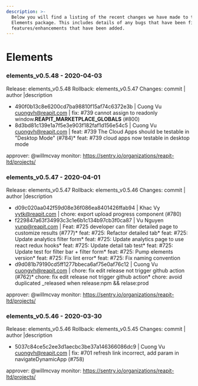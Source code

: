```yaml
---
description: >-
  Below you will find a listing of the recent changes we have made to the
  Elements package. This includes details of any bugs that have been fixed or
  features/enhancements that have been added.
---
```


# Elements
### elements_v0.5.48 - 2020-04-03
  
Release: elements_v0.5.48
Rollback: elements_v0.5.47
Changes:
commit | author |description
  
- 490f0b13c8e6200cd7ba98810f15af74c6372e3b | Cuong Vu <cuongvh@reapit.com> | fix: #739 cannot assign to readonly window.__REAPIT_MARKETPLACE_GLOBALS__ (#800)
- 8d3bd81c139e1a7f5e3e903f182faf1d156e54c5 | Cuong Vu <cuongvh@reapit.com> | feat: #739 The Cloud Apps should be testable in "Desktop Mode" (#784)* feat: #739 cloud apps now testable in desktop mode

approver: @willmcvay
monitor: https://sentry.io/organizations/reapit-ltd/projects/
    
### elements_v0.5.47 - 2020-04-01
  
Release: elements_v0.5.47
Rollback: elements_v0.5.46
Changes:
commit | author |description
  
- d09c020aa042f59d08e36f086ea8401426ffab94 | Khac Vy <vytk@reapit.com> | chore: export upload progress component (#780)
- f229847a63f34993c3c1e6b1c134b97cb3f0ca87 | Vu Nguyen <vunp@reapit.com> | Feat: #725 developer can filter detailed page to customize results (#777)* feat: #725: Refactor detailed tab* feat: #725: Update analytics filter form* feat: #725: Update analytics page to use react redux hooks* feat: #725: Update detail tab test* feat: #725: Update test for filter bar + filter form* feat: #725: Pump elements version* feat: #725: Fix lint error* feat: #725: Fix naming convention
- d9d081b79190cd5ff1277bbeca6af75e0af76c12 | Cuong Vu <cuongvh@reapit.com> | chore: fix edit release not trigger github action (#762)* chore: fix edit release not trigger github action* chore: avoid duplicated _released when release:npm && relase:prod

approver: @willmcvay
monitor: https://sentry.io/organizations/reapit-ltd/projects/

### elements_v0.5.46 - 2020-03-30
  
Release: elements_v0.5.46
Rollback: elements_v0.5.45
Changes:
commit | author |description
  
- 5037c84ce5c2ee3d1aecbc3be37a146366086dc9 | Cuong Vu <cuongvh@reapit.com> | fix: #701 refresh link incorrect, add param in navigateDynamicApp (#758)

approver: @willmcvay
monitor: https://sentry.io/organizations/reapit-ltd/projects/
    

